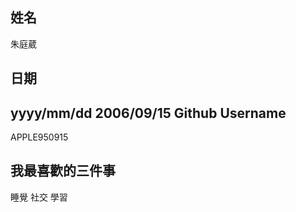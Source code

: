 姓名
----
朱庭葳

日期
----
yyyy/mm/dd
2006/09/15
Github Username
---------------
APPLE950915

我最喜歡的三件事
---------------
睡覺 社交 學習